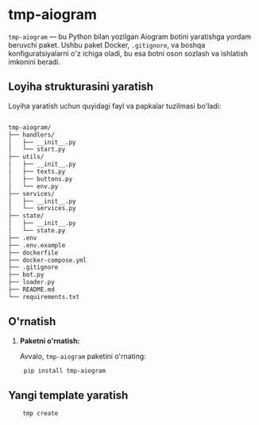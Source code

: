 # tmp-aiogram

`tmp-aiogram` — bu Python bilan yozilgan Aiogram botini yaratishga yordam beruvchi paket. Ushbu paket Docker, `.gitignore`, va boshqa konfiguratsiyalarni o'z ichiga oladi, bu esa botni oson sozlash va ishlatish imkonini beradi.

## Loyiha strukturasini yaratish

Loyiha yaratish uchun quyidagi fayl va papkalar tuzilmasi bo'ladi:

``` bash

tmp-aiogram/
├── handlers/
│   ├── __init__.py
│   └── start.py
├── utils/
│   ├── __init__.py
│   ├── texts.py
│   ├── buttons.py
│   └── env.py
├── services/
│   ├── __init__.py
│   └── services.py
├── state/
│   ├── __init__.py
│   └── state.py
├── .env
├── .env.example
├── dockerfile
├── docker-compose.yml
├── .gitignore
├── bot.py
├── loader.py
├── README.md
└── requirements.txt
```



## O'rnatish

1. **Paketni o'rnatish:**

   Avvalo, `tmp-aiogram` paketini o'rnating:

   ```bash
    pip install tmp-aiogram

    ```

## Yangi template yaratish

``` bash
    tmp create
```


